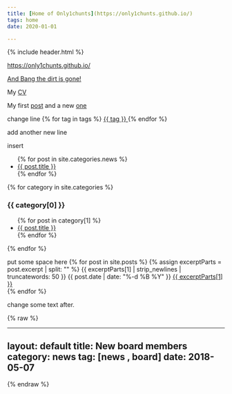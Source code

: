 ```yaml
---
title: [Home of Only1chunts](https://only1chunts.github.io/)
tags: home
date: 2020-01-01

---
```

{% include header.html %}

https://only1chunts.github.io/  

[And Bang the dirt is gone!](pages/bang.md)

My [CV](pages/my-cv.md)

My first [post](pages/my-first-post.md)
and a new [one](_posts/2021-01-021-readme.md)

change line
{% for tag in tags %}
	<a href="{{ tag | slugify }}"> {{ tag }} </a>
{% endfor %}

add another new line



insert
  <ul>
    {% for post in site.categories.news %}
      <li><a href="{{ post.url }}">{{ post.title }}</a></li>
    {% endfor %}
  </ul>


{% for category in site.categories %}
  <h3>{{ category[0] }}</h3>
  <ul>
    {% for post in category[1] %}
      <li><a href="{{ post.url }}">{{ post.title }}</a></li>
    {% endfor %}
  </ul>
{% endfor %}

put some space here
<ui>
  {% for post in site.posts %}
	{% assign excerptParts = post.excerpt | split: "<!-- excerpt-start -->" %}
    {{ excerptParts[1] | strip_newlines | truncatewords: 50 }}
     {{ post.date | date: "%-d %B %Y" }} <a href="{{ post.url }}">{{ excerptParts[1] }} </a>
        <br>
  {% endfor %}
</ui>

change some text after.

{% raw %}

---
layout: default
title: New board members
category: news
tag: [news , board]
date: 2018-05-07
---

{% endraw %}
